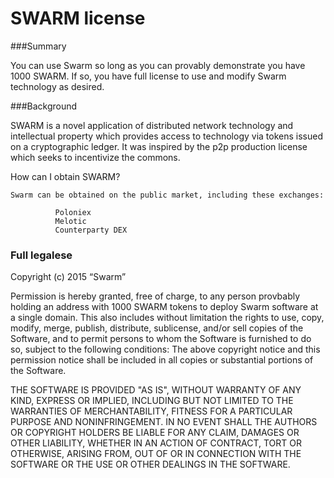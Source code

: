 SWARM license
====

###Summary

You can use Swarm so long as you can provably demonstrate you have 1000 SWARM. If so, you have full license to use and modify Swarm technology as desired. 

###Background


SWARM is a novel application of distributed network technology and intellectual property which provides access to technology via tokens issued on a cryptographic ledger. It was inspired by the p2p production license which seeks to incentivize the commons.

How can I obtain SWARM? 

    Swarm can be obtained on the public market, including these exchanges:

              Poloniex
              Melotic
              Counterparty DEX 
   
### Full legalese 

   
Copyright (c) 2015 “Swarm”

Permission is hereby granted, free of charge, to any person provbably holding an address with 1000 SWARM tokens to deploy Swarm software at a single domain. This also includes without limitation the rights to use, copy, modify, merge, publish, distribute, sublicense, and/or sell copies of the Software, and to permit persons to whom the Software is furnished to do so, subject to the following conditions: The above copyright notice and this permission notice shall be included in all copies or substantial portions of the Software.

THE SOFTWARE IS PROVIDED "AS IS", WITHOUT WARRANTY OF ANY KIND, EXPRESS OR IMPLIED, INCLUDING BUT NOT LIMITED TO THE WARRANTIES OF MERCHANTABILITY, FITNESS FOR A PARTICULAR PURPOSE AND NONINFRINGEMENT. IN NO EVENT SHALL THE AUTHORS OR COPYRIGHT HOLDERS BE LIABLE FOR ANY CLAIM, DAMAGES OR OTHER LIABILITY, WHETHER IN AN ACTION OF CONTRACT, TORT OR OTHERWISE, ARISING FROM, OUT OF OR IN CONNECTION WITH THE SOFTWARE OR THE USE OR OTHER DEALINGS IN THE SOFTWARE.





